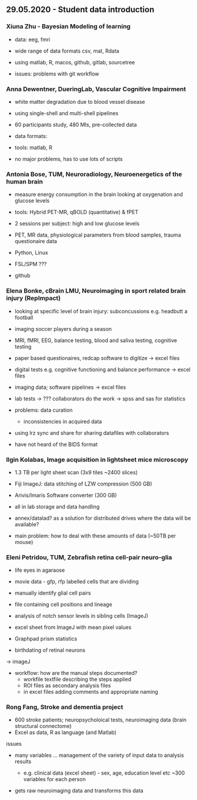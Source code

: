 ## 29.05.2020 - Student data introduction

### Xiuna Zhu - Bayesian Modeling of learning
- data: eeg, fmri
- wide range of data formats csv, mat, Rdata
- using matlab, R, macos, github, gitlab, sourcetree

- issues: problems with git workflow

### Anna Dewentner, DueringLab, Vascular Cognitive Impairment

- white matter degradation due to blood vessel disease
- using single-shell and multi-shell pipelines
- 60 participants study, 480 MIs, pre-collected data

- data formats: 
- tools: matlab, R

- no major problems, has to use lots of scripts

### Antonia Bose, TUM, Neuroradiology, Neuroenergetics of the human brain

- measure energy consumption in the brain looking at oxygenation and glucose levels
- tools: Hybrid PET-MR, qBOLD (quantitative) & fPET

- 2 sessions per subject: high and low glucose levels

- PET, MR data, physiological parameters from blood samples, trauma questionaire data
- Python, Linux
- FSL/SPM ???
- github

### Elena Bonke, cBrain LMU, Neuroimaging in sport related brain injury (RepImpact)

- looking at specific level of brain injury: subconcussions e.g. headbutt a football
- imaging soccer players during a season

- MRI, fMRI, EEG, balance testing, blood and saliva testing, cognitive testing

- paper based questionaires, redcap software to digitize -> excel files
- digital tests e.g. cognitive functioning and balance performance -> excel files
- imaging data; software pipelines -> excel files
- lab tests -> ??? collaborators do the work -> spss and sas for statistics

- problems: data curation
  - inconsistencies in acquired data

- using lrz sync and share for sharing datafiles with collaborators
- have not heard of the BIDS format

### Ilgin Kolabas, Image acquisition in lightsheet mice microscopy

- 1.3 TB per light sheet scan (3x9 tiles ~2400 slices)
- Fiji ImageJ: data stitching of LZW compression (500 GB)
- Arivis/Imaris Software converter (300 GB)
- all in lab storage and data handling

- annex/datalad? as a solution for distributed drives where the data will be available?

- main problem: how to deal with these amounts of data (~50TB per mouse)

### Eleni Petridou, TUM, Zebrafish retina cell-pair neuro-glia

- life eyes in agaraose
- movie data - gfp, rfp labelled cells that are dividing
- manually identify glial cell pairs
- file containing cell positions and lineage

- analysis of notch sensor levels in sibling cells (ImageJ)
- excel sheet from ImageJ with mean pixel values
- Graphpad prism statistics

- birthdating of retinal neurons

-> imageJ
- workflow: how are the manual steps documented?
  - workfile textfile describing the steps applied
  - ROI files as secondary analysis files
  - in excel files adding comments and appropriate naming

### Rong Fang, Stroke and dementia project

- 600 stroke patients; neuropsycholoical tests, neuroimaging data (brain structural connectome)
- Excel as data, R as language (and Matlab)

issues
- many variables ... management of the variety of input data to analysis results
  - e.g. clinical data (excel sheet) - sex, age, education level etc ~300 variables for each person

- gets raw neuroimaging data and transforms this data

